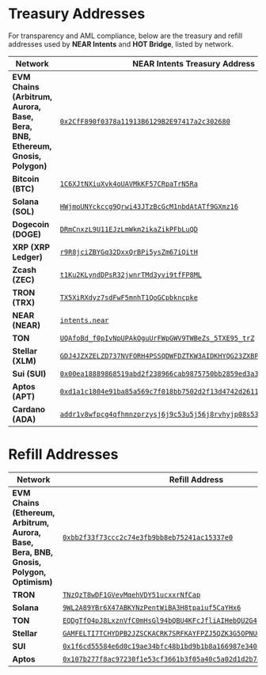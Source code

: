# Treasury Addresses

For transparency and AML compliance, below are the treasury and refill addresses used by **NEAR Intents** and **HOT Bridge**, listed by network. 

| Network            | NEAR Intents Treasury Address                                                                                      | HOT Bridge Treasury Address                                                                                                      |
|-------------------|---------------------------------------------------------------------------------------------------------------------|----------------------------------------------------------------------------------------------------------------------------------|
| **EVM Chains (Arbitrum, Aurora, Base, Bera, BNB, Ethereum, Gnosis, Polygon)**| [`0x2CfF890f0378a11913B6129B2E97417a2c302680`](https://blockscan.com/address/0x2CfF890f0378a11913B6129B2E97417a2c302680) | [`0x233c5370CCfb3cD7409d9A3fb98ab94dE94Cb4Cd`](https://blockscan.com/address/0x233c5370CCfb3cD7409d9A3fb98ab94dE94Cb4Cd)         |
| **Bitcoin (BTC)** | [`1C6XJtNXiuXvk4oUAVMkKF57CRpaTrN5Ra`](https://www.blockchain.com/btc/address/1C6XJtNXiuXvk4oUAVMkKF57CRpaTrN5Ra)     | –                                                                                                                                |
| **Solana (SOL)**  | [`HWjmoUNYckccg9Qrwi43JTzBcGcM1nbdAtATf9GXmz16`](https://explorer.solana.com/address/HWjmoUNYckccg9Qrwi43JTzBcGcM1nbdAtATf9GXmz16) | [`8sXzdKW2jFj7V5heRwPMcygzNH3JZnmie5ZRuNoTuKQC`](https://explorer.solana.com/address/8sXzdKW2jFj7V5heRwPMcygzNH3JZnmie5ZRuNoTuKQC) |
| **Dogecoin (DOGE)**| [`DRmCnxzL9U11EJzLmWkm2ikaZikPFbLuQD`](https://blockchair.com/dogecoin/address/DRmCnxzL9U11EJzLmWkm2ikaZikPFbLuQD) | –                                                                                                                                |
| **XRP (XRP Ledger)**| [`r9R8jciZBYGq32DxxQrBPi5ysZm67iQitH`](https://xrpscan.com/account/r9R8jciZBYGq32DxxQrBPi5ysZm67iQitH)             | –                                                                                                                                |
| **Zcash (ZEC)**   | [`t1Ku2KLyndDPsR32jwnrTMd3yvi9tfFP8ML`](https://mainnet.zcashexplorer.app/address/t1Ku2KLyndDPsR32jwnrTMd3yvi9tfFP8ML) | –                                                                                                                                |
| **TRON (TRX)**    | [`TX5XiRXdyz7sdFwF5mnhT1QoGCpbkncpke`](https://tronscan.org/#/address/TX5XiRXdyz7sdFwF5mnhT1QoGCpbkncpke)           | –                                                                                                                                |
| **NEAR (NEAR)**   | [`intents.near`](https://nearblocks.io/zh-cn/address/intents.near) | –                                                                                                                                |
| **TON**           | [`UQAfoBd_f0pIvNpUPAkOguUrFWpGWV9TWBeZs_5TXE95_trZ`](https://tonscan.org/address/UQAfoBd_f0pIvNpUPAkOguUrFWpGWV9TWBeZs_5TXE95_trZ) | [`EQANEViM3AKQzi6Aj3sEeyqFu8pXqhy9Q9xGoId_0qp3CNVJ`](https://tonviewer.com/EQANEViM3AKQzi6Aj3sEeyqFu8pXqhy9Q9xGoId_0qp3CNVJ)    |
| **Stellar (XLM)** | [`GDJ4JZXZELZD737NVFORH4PSSQDWFDZTKW3AIDKHYQG23ZXBPDGGQBJK`](https://stellar.expert/explorer/public/contract/GDJ4JZXZELZD737NVFORH4PSSQDWFDZTKW3AIDKHYQG23ZXBPDGGQBJK)                                                                     | [`CCLWL5NYSV2WJQ3VBU44AMDHEVKEPA45N2QP2LL62O3JVKPGWWAQUVAG`](https://stellar.expert/explorer/public/contract/CCLWL5NYSV2WJQ3VBU44AMDHEVKEPA45N2QP2LL62O3JVKPGWWAQUVA) |
| **Sui (SUI)** | [`0x00ea18889868519abd2f238966cab9875750bb2859ed3a34debec37781520138`](https://suivision.xyz/account/0x00ea18889868519abd2f238966cab9875750bb2859ed3a34debec37781520138)                     |–  |
| **Aptos (APT)** | [`0xd1a1c1804e91ba85a569c7f018bb7502d2f13d4742d2611953c9c14681af6446`](https://aptoscan.com/account/0xd1a1c1804e91ba85a569c7f018bb7502d2f13d4742d2611953c9c14681af6446)                     |–  |
| **Cardano (ADA)** | [`addr1v8wfpcg4qfhmnzprzysj6j9c53u5j56j8rvhyjp08s53s6g07rfjm`](https://cardanoscan.io/address/61dc90e115026fb9882311212d48b8a47949535238d972482f3c291869)                     |–  |

# Refill Addresses

| Network     | Refill Address |
|-------------|----------------|
| **EVM Chains (Ethereum, Arbitrum, Aurora, Base, Bera, BNB, Gnosis, Polygon, Optimism)** | [`0xbb2f33f73ccc2c74e3fb9bb8eb75241ac15337e0`](https://blockscan.com/address/0xbb2f33f73ccc2c74e3fb9bb8eb75241ac15337e0) |
| **TRON**        | [`TNzQzT8wDF1GVevMqehVDY51ucxxrNfCap`](https://tronscan.org/#/address/TNzQzT8wDF1GVevMqehVDY51ucxxrNfCap) |
| **Solana**      | [`9WL2A89YBr6X47ABKYNzPentWiBA3H8tpaiuf5CaYHx6`](https://solscan.io/account/9WL2A89YBr6X47ABKYNzPentWiBA3H8tpaiuf5CaYHx6) |
| **TON**         | [`EQDgTfO4pJ8LxznVfC0mHsGl94bQBU4KFcJfliAIHebQU2G4`](https://tonviewer.com/EQDgTfO4pJ8LxznVfC0mHsGl94bQBU4KFcJfliAIHebQU2G4) |
| **Stellar**     | [`GAMFELTI7TCHYDPB2JZSCKACRK7SRFKAYFPZJ5QZK3G5OPNUGTC5LPBC`](https://stellar.expert/explorer/public/contract/GAMFELTI7TCHYDPB2JZSCKACRK7SRFKAYFPZJ5QZK3G5OPNUGTC5LPBC) |
| **SUI**         | [`0x1f6cd55584e6d0c19ae34bfc48b1bd9b1b8a166987e34052cfea7f3c795c6d76`](https://suiscan.xyz/mainnet/account/0x1f6cd55584e6d0c19ae34bfc48b1bd9b1b8a166987e34052cfea7f3c795c6d76) |
| **Aptos**       | [`0x107b277f8ac97230f1e53cf3661b3f05a40c5a02d1d2b74fe77826b62b4d1c43`](https://aptoscan.com/account/0x107b277f8ac97230f1e53cf3661b3f05a40c5a02d1d2b74fe77826b62b4d1c43) |
